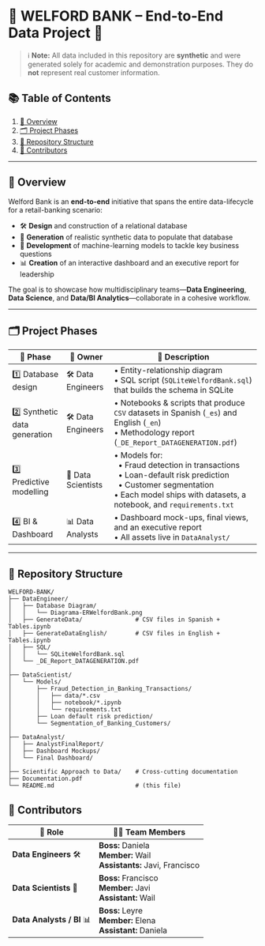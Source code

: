 # 🏦 WELFORD BANK – End-to-End Data Project 🚀

> ℹ️ **Note:** All data included in this repository are **synthetic** and were generated solely for academic and demonstration purposes. They do **not** represent real customer information.

## 📚 Table of Contents
1. [📖 Overview](#-overview)  
2. [🗂️ Project Phases](#️-project-phases)  
3. [📁 Repository Structure](#-repository-structure)  
4. [🎉 Contributors](#-contributors)  

---

## 📖 Overview
Welford Bank is an **end-to-end** initiative that spans the entire data-lifecycle for a retail-banking scenario:

- 🛠️ **Design** and construction of a relational database  
- 🧪 **Generation** of realistic synthetic data to populate that database  
- 🤖 **Development** of machine-learning models to tackle key business questions  
- 📊 **Creation** of an interactive dashboard and an executive report for leadership  

The goal is to showcase how multidisciplinary teams—**Data Engineering**, **Data Science**, and **Data/BI Analytics**—collaborate in a cohesive workflow.

---

## 🗂️ Project Phases

| 🚩 Phase | 👥 Owner | 📝 Description |
|---------|---------|---------------|
| 1️⃣ Database design | 🛠️ Data Engineers | • Entity-relationship diagram<br>• SQL script (`SQLiteWelfordBank.sql`) that builds the schema in SQLite |
| 2️⃣ Synthetic data generation | 🛠️ Data Engineers | • Notebooks & scripts that produce `CSV` datasets in Spanish (`_es`) and English (`_en`)<br>• Methodology report (`_DE_Report_DATAGENERATION.pdf`) |
| 3️⃣ Predictive modelling | 🤖 Data Scientists | • Models for:<br>&nbsp;&nbsp;• Fraud detection in transactions<br>&nbsp;&nbsp;• Loan-default risk prediction<br>&nbsp;&nbsp;• Customer segmentation<br>• Each model ships with datasets, a notebook, and `requirements.txt` |
| 4️⃣ BI & Dashboard | 📊 Data Analysts | • Dashboard mock-ups, final views, and an executive report<br>• All assets live in `DataAnalyst/` |

---

## 📁 Repository Structure
```text
WELFORD-BANK/
├── DataEngineer/
│   ├── Database Diagram/
│   │   └── Diagrama-ERWelfordBank.png
│   ├── GenerateData/               # CSV files in Spanish + Tables.ipynb
│   ├── GenerateDataEnglish/        # CSV files in English + Tables.ipynb
│   ├── SQL/
│   │   └── SQLiteWelfordBank.sql
│   └── _DE_Report_DATAGENERATION.pdf
│
├── DataScientist/
│   └── Models/
│       ├── Fraud_Detection_in_Banking_Transactions/
│       │   ├── data/*.csv
│       │   ├── notebook/*.ipynb
│       │   └── requirements.txt
│       ├── Loan default risk prediction/
│       └── Segmentation_of_Banking_Customers/
│
├── DataAnalyst/
│   ├── AnalystFinalReport/
│   ├── Dashboard Mockups/
│   └── Final Dashboard/
│
├── Scientific Approach to Data/    # Cross-cutting documentation
├── Documentation.pdf
└── README.md                       # (this file)
```

## 🎉 Contributors

| 🧩 Role | 🙋‍♀️ Team Members |
|---------|-------------------|
| **Data Engineers** 🛠️ | **Boss:** Daniela<br>**Member:** Wail<br>**Assistants:** Javi, Francisco |
| **Data Scientists** 🤖 | **Boss:** Francisco<br>**Member:** Javi<br>**Assistant:** Wail |
| **Data Analysts / BI** 📊 | **Boss:** Leyre<br>**Member:** Elena<br>**Assistant:** Daniela |
